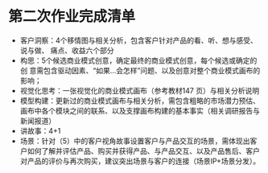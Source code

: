 # 第二次作业完成清单

- 客户洞察：4个移情图与相关分析，包含客户针对产品的看、听、想与感受、说与做、
  痛点、收益六个部分
- 构思：5个候选商业模式创意，确定最终的商业模式创意，每个候选或确定的创
  意需包含驱动因素、“如果...会怎样”问题、以及创意对整个商业模式画布的影响；
- 视觉化思考：一张视觉化的商业模式画布（参考教材147 页）与相关分析说明
- 模型构建：更新过的商业模式画布与相关分析，需包含粗略的市场潜力预估、画布中各个模块之间的联系、以及支撑画布构建的基本事实（相关调研报告与新闻报道）
- 讲故事：4+1
- 场景：针对（5）中的客户视角故事设置客户与产品交互的场景，需体现出客户如何了解并评估产品、购买并获得产品、与产品交互、以及产品售后、客户对产品的评价与再次购买，建议突出场景与客户的连接（场景IP+场景分发）。

